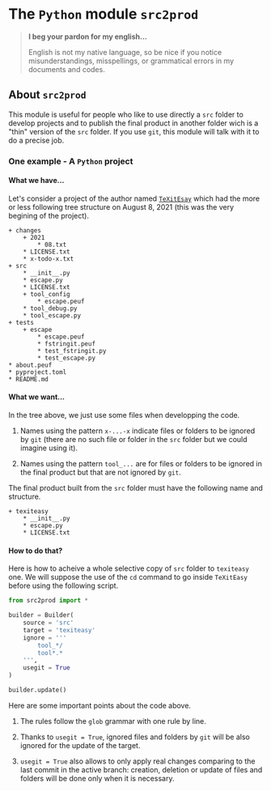 The `Python` module `src2prod`
==============================


> **I beg your pardon for my english...**
>
> English is not my native language, so be nice if you notice misunderstandings, misspellings, or grammatical errors in my documents and codes.


About `src2prod`
----------------

This module is useful for people who like to use directly a `src` folder to develop projects and to publish the final product in another folder wich is a "thin" version of the `src` folder. If you use `git`, this module will talk with it to do a precise job. 


### One example - A `Python` project

#### What we have...

Let's consider a project of the author named [`TeXitEsay`](https://github.com/projetmbc/tools-for-latex/tree/master/TeXitEasy) which had the more or less following tree structure on August 8, 2021 (this was the very begining of the project).

~~~
+ changes
    + 2021
        * 08.txt
    * LICENSE.txt
    * x-todo-x.txt
+ src
    * __init__.py
    * escape.py
    * LICENSE.txt
    + tool_config
        * escape.peuf
    * tool_debug.py
    * tool_escape.py
+ tests
    + escape
        * escape.peuf
        * fstringit.peuf
        * test_fstringit.py
        * test_escape.py
* about.peuf
* pyproject.toml
* README.md
~~~


#### What we want...

In the tree above, we just use some files when developping the code.

  1. Names using the pattern `x-...-x` indicate files or folders to be ignored by `git` (there are no such file or folder in the `src` folder but we could imagine using it).

  1. Names using the pattern `tool_...` are for files or folders to be ignored in the final product but that are not ignored by `git`.


The final product built from the `src` folder must have the following name and structure. 

~~~
+ texiteasy
    * __init__.py
    * escape.py
    * LICENSE.txt
~~~


#### How to do that?

Here is how to acheive a whole selective copy of `src` folder to `texiteasy` one. We will suppose the use of the `cd` command to go inside `TeXitEasy` before using the following script.

~~~python
from src2prod import *

builder = Builder(
    source = 'src'
    target = 'texiteasy'
    ignore = '''
        tool_*/
        tool*.*
    ''',
    usegit = True
)

builder.update()
~~~

Here are some important points about the code above.

  1. The rules follow the `glob` grammar with one rule by line.

  1. Thanks to `usegit = True`, ignored files and folders by `git` will be also ignored for the update of the target.

  1. `usegit = True` also allows to only apply real changes comparing to the last commit in the active branch: creation, deletion or update of files and folders will be done only when it is necessary.


<!-- :tutorial-START: -->
<!-- :tutorial-END: -->


<!-- :version-START: -->
<!-- :version-END: -->
